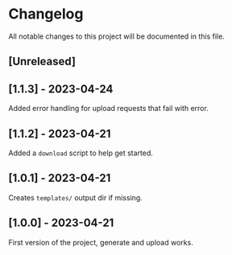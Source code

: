 # Changelog

All notable changes to this project will be documented in this file.

## [Unreleased]

## [1.1.3] - 2023-04-24

Added error handling for upload requests that fail with error.

## [1.1.2] - 2023-04-21

Added a `download` script to help get started.

## [1.0.1] - 2023-04-21

Creates `templates/` output dir if missing.

## [1.0.0] - 2023-04-21

First version of the project, generate and upload works.